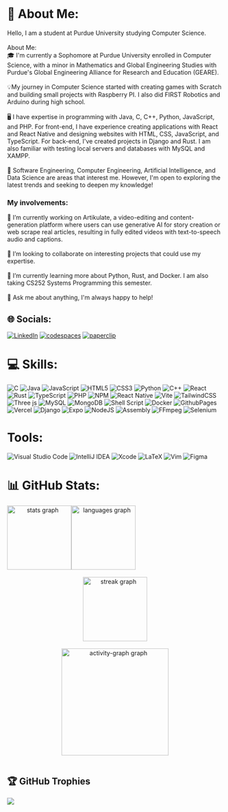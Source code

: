 # 💫 About Me:
Hello, I am a student at Purdue University studying Computer Science. <br><br>About Me:<br>🎓 I'm currently a Sophomore at Purdue University enrolled in Computer Science, with a minor in Mathematics and Global Engineering Studies with Purdue's Global Engineering Alliance for Research and Education (GEARE).<br><br>💡My journey in Computer Science started with creating games with Scratch and building small projects with Raspberry PI. I also did FIRST Robotics and Arduino during high school.<br><br>🖥️ I have expertise in programming with Java, C, C++, Python, JavaScript, and PHP. For front-end, I have experience creating applications with React and React Native and designing websites with HTML, CSS, JavaScript, and TypeScript. For back-end, I've created projects in Django and Rust. I am also familiar with testing local servers and databases with MySQL and XAMPP.<br><br>🤖 Software Engineering, Computer Engineering, Artificial Intelligence, and Data Science are areas that interest me. However, I'm open to exploring the latest trends and seeking to deepen my knowledge!<br>

### My involvements:
🔭 I’m currently working on Artikulate, a video-editing and content-generation platform where users can use generative AI for story creation or web scrape real articles, resulting in fully edited videos with text-to-speech audio and captions. <br><br>👯 I’m looking to collaborate on interesting projects that could use my expertise.<br><br>🌱 I’m currently learning more about Python, Rust, and Docker. I am also taking CS252 Systems Programming this semester.<br><br>💬 Ask me about anything, I'm always happy to help!<br>


## 🌐 Socials:
[![LinkedIn](https://img.shields.io/badge/LinkedIn-%230077B5.svg?style=for-the-badge&logo=linkedin&logoColor=white)](https://linkedin.com/in/colinwu0403) 
[![codespaces](https://custom-icon-badges.herokuapp.com/badge/Website-0a00ba?style=for-the-badge&logo=codespaces&logoColor=white)](https://colinwu.me/)
[![paperclip](https://custom-icon-badges.herokuapp.com/badge/Resume-00c515?style=for-the-badge&logo=paperclip&logoColor=white)](https://colinwu.me/#resume)
# 💻 Skills:
![C](https://img.shields.io/badge/c-%2300599C.svg?style=for-the-badge&logo=c&logoColor=white) ![Java](https://img.shields.io/badge/java-%23ED8B00.svg?style=for-the-badge&logo=openjdk&logoColor=white) ![JavaScript](https://img.shields.io/badge/javascript-%23323330.svg?style=for-the-badge&logo=javascript&logoColor=%23F7DF1E) ![HTML5](https://img.shields.io/badge/html5-%23E34F26.svg?style=for-the-badge&logo=html5&logoColor=white) ![CSS3](https://img.shields.io/badge/CSS-1572B6?style=for-the-badge&logo=css3&logoColor=white) ![Python](https://img.shields.io/badge/python-3670A0?style=for-the-badge&logo=python&logoColor=ffdd54) ![C++](https://img.shields.io/badge/c++-%2300599C.svg?style=for-the-badge&logo=c%2B%2B&logoColor=white) ![React](https://img.shields.io/badge/react-%2320232a.svg?style=for-the-badge&logo=react&logoColor=%2361DAFB) ![Rust](https://img.shields.io/badge/rust-%23000000.svg?style=for-the-badge&logo=rust&logoColor=white) ![TypeScript](https://img.shields.io/badge/typescript-%23007ACC.svg?style=for-the-badge&logo=typescript&logoColor=white) ![PHP](https://img.shields.io/badge/php-%23777BB4.svg?style=for-the-badge&logo=php&logoColor=white)  ![NPM](https://img.shields.io/badge/NPM-%23CB3837.svg?style=for-the-badge&logo=npm&logoColor=white) ![React Native](https://img.shields.io/badge/react_native-%2320232a.svg?style=for-the-badge&logo=react&logoColor=%2361DAFB) ![Vite](https://img.shields.io/badge/vite-%23646CFF.svg?style=for-the-badge&logo=vite&logoColor=white) ![TailwindCSS](https://img.shields.io/badge/tailwindcss-%2338B2AC.svg?style=for-the-badge&logo=tailwind-css&logoColor=white) ![Three js](https://img.shields.io/badge/threejs-black?style=for-the-badge&logo=three.js&logoColor=white) ![MySQL](https://img.shields.io/badge/mysql-%2300000f.svg?style=for-the-badge&logo=mysql&logoColor=white) ![MongoDB](https://img.shields.io/badge/MongoDB-%234ea94b.svg?style=for-the-badge&logo=mongodb&logoColor=white) ![Shell Script](https://img.shields.io/badge/shell_script-%23121011.svg?style=for-the-badge&logo=gnu-bash&logoColor=white) ![Docker](https://img.shields.io/badge/docker-%230db7ed.svg?style=for-the-badge&logo=docker&logoColor=white) ![GithubPages](https://img.shields.io/badge/github%20pages-121013?style=for-the-badge&logo=github&logoColor=white) ![Vercel](https://img.shields.io/badge/vercel-%23000000.svg?style=for-the-badge&logo=vercel&logoColor=white) ![Django](https://img.shields.io/badge/django-%23092E20.svg?style=for-the-badge&logo=django&logoColor=white) ![Expo](https://img.shields.io/badge/expo-1C1E24?style=for-the-badge&logo=expo&logoColor=#D04A37) ![NodeJS](https://img.shields.io/badge/node.js-6DA55F?style=for-the-badge&logo=node.js&logoColor=white) ![Assembly](https://img.shields.io/badge/Assembly-007AAC?style=for-the-badge&logo=assemblyscript&logoColor=white) ![FFmpeg](https://img.shields.io/badge/FFmpeg-007808?style=for-the-badge&logo=ffmpeg&logoColor=white) ![Selenium](https://img.shields.io/badge/Selenium-43B02A?style=for-the-badge&logo=selenium&logoColor=white) 

# Tools:
![Visual Studio Code](https://img.shields.io/badge/Visual%20Studio%20Code-007ACC?style=for-the-badge&logo=visualstudiocode&logoColor=white) ![IntelliJ IDEA](https://img.shields.io/badge/IntelliJ%20IDEA-000000?style=for-the-badge&logo=intellijidea&logoColor=white) ![Xcode](https://img.shields.io/badge/Xcode-147EFB?style=for-the-badge&logo=xcode&logoColor=white) ![LaTeX](https://img.shields.io/badge/latex-%23008080.svg?style=for-the-badge&logo=latex&logoColor=white) ![Vim](https://img.shields.io/badge/Vim-019733?style=for-the-badge&logo=vim&logoColor=white) ![Figma](https://img.shields.io/badge/figma-%23F24E1E.svg?style=for-the-badge&logo=figma&logoColor=white)

# 📊 GitHub Stats:
<div align="center">
<!--   <br> -->
  <div style="display: flex; flex-direction: row;">
    <img src="https://github-readme-stats.vercel.app/api?username=ColinWu0403&show=prs_merged,prs_merged_percentage&hide_title=false&hide_rank=false&show_icons=true&include_all_commits=true&count_private=true&disable_animations=false&theme=nightowl&locale=en&hide_border=false&order=1" height="150" alt="stats graph"  />
    <img src="https://github-readme-stats.vercel.app/api/top-langs?username=ColinWu0403&locale=en&hide_title=false&layout=compact&card_width=320&hide=Hack,Pascal,HTML&langs_count=10&theme=nightowl&hide_border=false&order=2&custom_title=My%20Most%20Used%20Languages&exclude_repo=Portfolio-Website-ReactJS" height="150" alt="languages graph"  />
  </div><br>
  <img src="https://streak-stats.demolab.com?user=ColinWu0403&locale=en&mode=weekly&theme=nightowl&hide_border=false&border_radius=5&date_format=M%20j%5B,%20Y%5D&order=3" height="150" alt="streak graph"  /><br><br>

  <img src="https://github-readme-activity-graph.vercel.app/graph?username=ColinWu0403&radius=16&theme=nightowl&area=true&order=5&custom_title=My%20Contribution%20Graph&hide_border=false&hide_title=false" height="250" alt="activity-graph graph"  />
</div><br>

## 🏆 GitHub Trophies
![](https://github-profile-trophy.vercel.app/?username=ColinWu0403&theme=darkhub&no-frame=false&no-bg=false&margin-w=4)

<!-- Proudly created with GPRM ( https://gprm.itsvg.in ) -->
